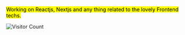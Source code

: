 <mark>Working on Reactjs, Nextjs and any thing related to the lovely Frontend techs.</mark>

![Visitor Count](https://profile-counter.glitch.me/sfwnisme/count.svg)
